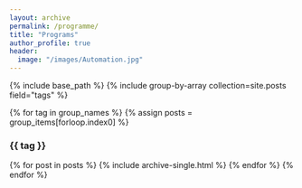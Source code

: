 ```yaml
---
layout: archive
permalink: /programme/
title: "Programs"
author_profile: true
header:
  image: "/images/Automation.jpg"
---
```


{% include base_path %}
{% include group-by-array collection=site.posts field="tags" %}

{% for tag in group_names %}
  {% assign posts = group_items[forloop.index0] %}
  <h3 id="{{ tag | slugify }}" class="archive__subtitle">{{ tag }}</h3>
  {% for post in posts %}
    {% include archive-single.html %}
  {% endfor %}
{% endfor %}

